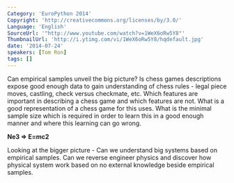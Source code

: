 ```yaml
---
Category: 'EuroPython 2014'
Copyright: 'http://creativecommons.org/licenses/by/3.0/'
Language: 'English'
SourceUrl: '"http://www.youtube.com/watch?v=1WeX6oRw5Y8"'
ThumbnailUrl: 'http://i.ytimg.com/vi/1WeX6oRw5Y8/hqdefault.jpg'
date: '2014-07-24'
speakers: [Tom Ron]
tags: []
---
```

Can empirical samples unveil the big picture?
Is chess games descriptions expose good enough data to gain understanding of chess rules - legal piece moves, castling, check versus checkmate, etc.
Which features are important in describing a chess game and which features are not. What is a good representation of a chess game for this uses.
What is the minimal sample size which is required in order to learn this in a good enough manner and where this learning can go wrong.


**Ne3  =>  E=mc2**

Looking at the bigger picture - Can we understand big systems based on empirical samples.
Can we reverse engineer physics and discover how physical system work based on no external knowledge beside empirical samples.